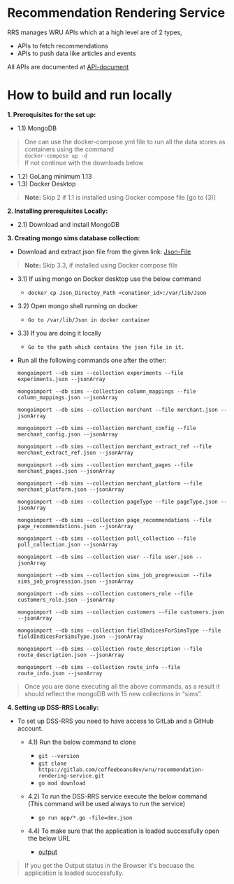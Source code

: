 # Recommendation Rendering Service
RRS manages WRU APIs which at a high level are of 2 types,<br/>
 - APIs to fetch recommendations
 - APIs to push data like articles and events

All APIs are documented at [API-document](https://alfred.wru.ai/api/)

# How to build and run locally

**1. Prerequisites for the set up:**<br />
- 1.1) MongoDB<br />

>One can use the docker-compose.yml file to run all the data stores as containers using the command<br />
> `docker-compose up -d`<br />
>If not continue with the downloads below<br /> 

- 1.2) GoLang minimum 1.13
- 1.3) Docker Desktop

 >**Note:** Skip 2 if 1.1 is installed using Docker compose file                       [go to (3)]<br />

**2. Installing prerequisites Locally:**

- 2.1) Download and install MongoDB

**3. Creating mongo sims database collection:**<br />
  - Download and extract json file from the given link: [Json-File](https://drive.google.com/drive/folders/1FN-ZE79U3yLMN7gdYEKwy1uR8SVECbZi?usp=sharing)<br />

 >**Note:** Skip 3.3, if installed using Docker compose file <br />
  - 3.1) If using mongo on Docker desktop use the below command<br />
       - `docker cp Json_Directoy_Path <conatiner_id>:/var/lib/Json`<br />
  - 3.2) Open mongo shell running on docker<br/>
       - `Go to /var/lib/Json in docker container`                        
  - 3.3) If you are doing it locally<br />
       - `Go to the path which contains the json file in it.`<br />

  - Run all the following commands one after the other: <br />

    `mongoimport --db sims --collection experiments --file experiments.json --jsonArray`

    `mongoimport --db sims --collection column_mappings --file column_mappings.json --jsonArray`

    `mongoimport --db sims --collection merchant --file merchant.json --jsonArray`

    `mongoimport --db sims --collection merchant_config --file merchant_config.json --jsonArray`

    `mongoimport --db sims --collection merchant_extract_ref --file merchant_extract_ref.json --jsonArray`

    `mongoimport --db sims --collection merchant_pages --file merchant_pages.json --jsonArray`

    `mongoimport --db sims --collection merchant_platform --file merchant_platform.json --jsonArray`

    `mongoimport --db sims --collection pageType --file pageType.json --jsonArray`

    `mongoimport --db sims --collection page_recommendations --file page_recommendations.json --jsonArray`

    `mongoimport --db sims --collection poll_collection --file poll_collection.json --jsonArray`

    `mongoimport --db sims --collection user --file user.json --jsonArray`

    `mongoimport --db sims --collection sims_job_progression --file sims_job_progression.json --jsonArray`

    `mongoimport --db sims --collection customers_role --file customers_role.json --jsonArray`

    `mongoimport --db sims --collection customers --file customers.json --jsonArray`

    `mongoimport --db sims --collection fieldIndicesForSimsType --file fieldIndicesForSimsType.json --jsonArray`

    `mongoimport --db sims --collection route_description --file route_description.json --jsonArray`

    `mongoimport --db sims --collection route_info --file route_info.json --jsonArray`

> Once you are done executing all the above commands, as a result it should reflect the mongoDB with 15 new collections in “sims”.<br />

**4. Setting up DSS-RRS Locally:**
- To set up DSS-RRS you need to have access to GitLab and a GitHub account.<br />

  - 4.1) Run the below command to clone

      - `git --version`                                       
      - `git clone https://gitlab.com/coffeebeansdev/wru/recommendation-rendering-service.git`
      - `go mod download`

  - 4.2) To run the DSS-RRS service execute the below command<br>(This command will be used always to run the service)<br />

      - `go run app/*.go -file=dev.json`

  - 4.4) To make sure that the application is loaded successfully open the below URL<br/>
      - [output](http://localhost:9001/metrics)
> If you get the Output status in the Browser it's becuase the application is loaded successfully.
